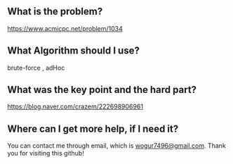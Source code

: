 ## What is the problem?

<https://www.acmicpc.net/problem/1034>

## What Algorithm should I use?

brute-force , adHoc

## What was the key point and the hard part?

https://blog.naver.com/crazem/222698906961

## Where can I get more help, if I need it?

You can contact me through email, which is wogur7496@gmail.com.
Thank you for visiting this github!

